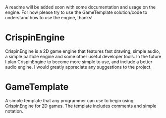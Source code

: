 A readme will be added soon with some documentation and usage on the engine. For now please try to use the GameTemplate solution/code to understand how to use the engine, thanks!

# CrispinEngine
CrispinEngine is a 2D game engine that features fast drawing, simple audio, a simple particle engine and some other useful developer tools. In the future I plan CrispinEngine to become more simple to use, and include a better audio engine. I would greatly appreciate any suggestions to the project.

# GameTemplate
A simple template that any programmer can use to begin using CrispinEngine for 2D games. The template includes comments and simple notation.

